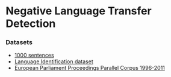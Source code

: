 # Negative Language Transfer Detection

### Datasets
- [1000 sentences](https://www.kaggle.com/bryanpark/parallelsents)
- [Language Identification dataset](https://www.kaggle.com/zarajamshaid/language-identification-datasst)
- [European Parliament Proceedings Parallel Corpus 1996-2011](https://www.kaggle.com/djonafegnem/europarl-parallel-corpus-19962011)
